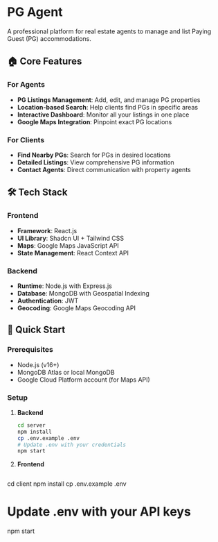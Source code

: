 # PG Agent

A professional platform for real estate agents to manage and list Paying Guest (PG) accommodations.

## 🏠 Core Features

### For Agents
- **PG Listings Management**: Add, edit, and manage PG properties
- **Location-based Search**: Help clients find PGs in specific areas
- **Interactive Dashboard**: Monitor all your listings in one place
- **Google Maps Integration**: Pinpoint exact PG locations

### For Clients
- **Find Nearby PGs**: Search for PGs in desired locations
- **Detailed Listings**: View comprehensive PG information
- **Contact Agents**: Direct communication with property agents

## 🛠️ Tech Stack

### Frontend
- **Framework**: React.js
- **UI Library**: Shadcn UI + Tailwind CSS
- **Maps**: Google Maps JavaScript API
- **State Management**: React Context API

### Backend
- **Runtime**: Node.js with Express.js
- **Database**: MongoDB with Geospatial Indexing
- **Authentication**: JWT
- **Geocoding**: Google Maps Geocoding API

## 🚀 Quick Start

### Prerequisites
- Node.js (v16+)
- MongoDB Atlas or local MongoDB
- Google Cloud Platform account (for Maps API)

### Setup
1. **Backend**
   ```bash
   cd server
   npm install
   cp .env.example .env
   # Update .env with your credentials
   npm start

2. **Frontend**
   ```bash
cd client
npm install
cp .env.example .env
# Update .env with your API keys
npm start
